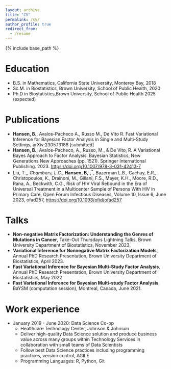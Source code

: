 ```yaml
---
layout: archive
title: "CV"
permalink: /cv/
author_profile: true
redirect_from:
  - /resume
---
```


{% include base_path %}

Education
======
* B.S. in Mathematics, California State University, Monterey Bay, 2018
* Sc.M. in Biostatistics, Brown University, School of Public Health, 2020
* Ph.D in Biostatistics,Brown University, School of Public Health 2025 (expected)

  
Publications
======
  * <b>Hansen, B.</b>, Avalos-Pacheco A., Russo M., De Vito R. Fast Variational Inference for Bayesian Factor Analysis in Single and Multi-Study Settings, arXiv:2305.13188 [submitted]
  * <b>Hansen, B.</b>, Avalos-Pacheco, A., Russo, M., & De Vito, R. A Variational Bayes Approach to
Factor Analysis. Bayesian Statistics, New Generations New Approaches (pp. 1521). Springer
International Publishing. 2023. https://doi.org/10.1007/978-3-031-42413-7 
  * Liu, T.,<sup>*</sup>, Chambers, L.C.<sup>*</sup>, <b>Hansen, B,.,</b><sup>*</sup>, Bazerman L.B., Cachay, E.R., Christopoulos, K., Drainoni, M., Gillani, F.S., Mayer, K.H., Moore, R.D., Rana, A., Beckwith, C.G., Risk of HIV Viral Rebound in the Era of Universal Treatment in a Multicenter Sample of Persons With HIV in Primary Care, Open Forum Infectious Diseases, Volume 10, Issue 6, June 2023, ofad257, https://doi.org/10.1093/ofid/ofad257

Talks
======
  * <b>Non-negative Matrix Factorization: Understanding the Genres of Mutations in Cancer</b>, Take-Out Thursdays Lightning Talks, Brown University Department of Biostatistics, November 2023.
  * <b>Variational Inference for Nonnegative Matrix Factorization Models</b>, Annual PhD Research Presentation, Brown University Department of Biostatistics, April 2023.
  * <b>Fast Variational Inference for Bayesian Multi-Study Factor Analysis</b>, Annual PhD Research Presentation, Brown University Department of Biostatistics, May 2022
  * <b>Fast Variational Inference for Bayesian Multi-study Factor Analysis</b>, BaYSM (computation session), Montreal, Canada, June 2021.

Work experience
======
* January 2019 - June 2020: Data Science Co-op
  * Healthcare Technology Center, Johnson & Johnson
  *    Deliver high-quality Data Science solution and produce business value across many groups within Technology Services in collaboration with small teams of Data Scientists
  *    Follow best Data Science practices including programming practices, version control, AGILE
  *    Programming Languages: R, Python, Git
